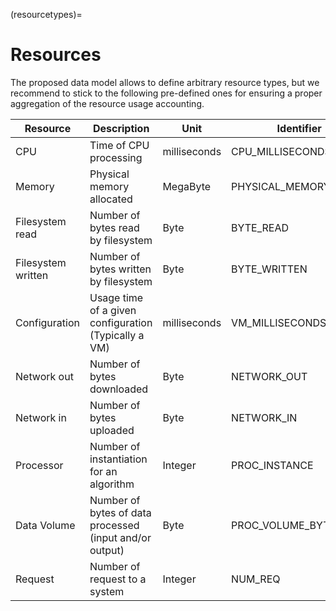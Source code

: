 (resourcetypes)=

# Resources

The proposed data model allows to define arbitrary resource types, but we recommend to stick to the following pre-defined ones for ensuring a proper aggregation of the resource usage accounting.

| Resource           | Description                                             | Unit         | Identifier            |
| ------------------ | ------------------------------------------------------- | ------------ | --------------------- |
| CPU                | Time of CPU processing                                  | milliseconds | CPU_MILLISECONDS      |
| Memory             | Physical memory allocated                               | MegaByte     | PHYSICAL_MEMORY_BYTES |
| Filesystem read    | Number of bytes read by filesystem                      | Byte         | BYTE_READ             |
| Filesystem written | Number of bytes written by filesystem                   | Byte         | BYTE_WRITTEN          |
| Configuration      | Usage time of a given configuration (Typically a VM)    | milliseconds | VM_MILLISECONDS       |
| Network out        | Number of bytes downloaded                              | Byte         | NETWORK_OUT           |
| Network in         | Number of bytes uploaded                                | Byte         | NETWORK_IN            |
| Processor          | Number of instantiation for an algorithm                | Integer      | PROC_INSTANCE         |
| Data Volume        | Number of bytes of data processed (input and/or output) | Byte         | PROC_VOLUME_BYTES     |
| Request            | Number of request to a system                           | Integer      | NUM_REQ               |
